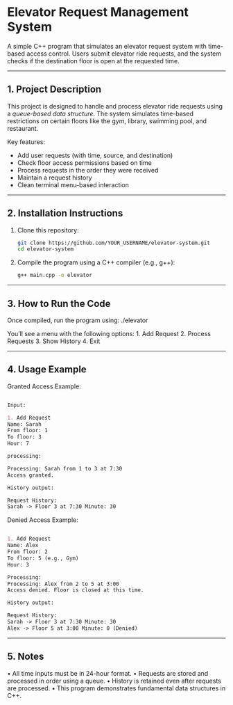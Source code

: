 # Elevator Request Management System

A simple C++ program that simulates an elevator request system with time-based access control. Users submit elevator ride requests, and the system checks if the destination floor is open at the requested time.

---

## 1. Project Description

This project is designed to handle and process elevator ride requests using a *queue-based data structure*. The system simulates time-based restrictions on certain floors like the gym, library, swimming pool, and restaurant.

Key features:
- Add user requests (with time, source, and destination)
- Check floor access permissions based on time
- Process requests in the order they were received
- Maintain a request history
- Clean terminal menu-based interaction

---

## 2. Installation Instructions

1. Clone this repository:
   ```bash
   git clone https://github.com/YOUR_USERNAME/elevator-system.git
   cd elevator-system

2. Compile the program using a C++ compiler (e.g., g++):
   ```bash
   g++ main.cpp -o elevator

---

## 3. How to Run the Code

Once compiled, run the program using:
./elevator

You’ll see a menu with the following options:
	1.	Add Request
	2.	Process Requests
	3.	Show History
	4.	Exit

 ---
 
 ## 4. Usage Example
 Granted Access Example:

```markdown

Input:

1. Add Request
Name: Sarah
From floor: 1
To floor: 3
Hour: 7

processing: 

Processing: Sarah from 1 to 3 at 7:30
Access granted.

History output:

Request History:
Sarah -> Floor 3 at 7:30 Minute: 30
```
Denied Access Example:
```markdown

1. Add Request  
Name: Alex  
From floor: 2  
To floor: 5 (e.g., Gym)  
Hour: 3  

Processing:  
Processing: Alex from 2 to 5 at 3:00  
Access denied. Floor is closed at this time.

History output:

Request History:  
Sarah -> Floor 3 at 7:30 Minute: 30  
Alex -> Floor 5 at 3:00 Minute: 0 (Denied)
```
---

## 5. Notes
•	All time inputs must be in 24-hour format.
•	Requests are stored and processed in order using a queue.
•	History is retained even after requests are processed.
•	This program demonstrates fundamental data structures in C++.
